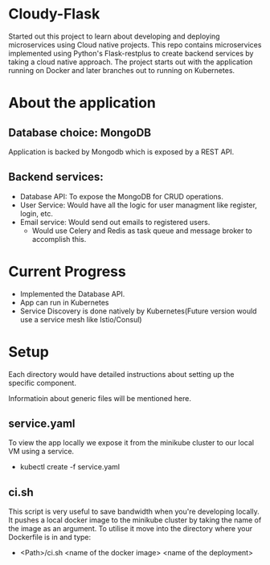 # Cloudy-Flask
Started out this project to learn about developing and deploying microservices using Cloud native projects. 
This repo contains microservices implemented using Python's Flask-restplus to create backend services by taking a cloud native approach. The project starts out with the application running on Docker and later branches out to running on Kubernetes. 


# About the application 
## Database choice: MongoDB
Application is backed by Mongodb which is exposed by a REST API. 
## Backend services: 
- Database API: To expose the MongoDB for CRUD operations.
- User Service: Would have all the logic for user managment like register, login, etc.
- Email service: Would send out emails to registered users.
  - Would use Celery and Redis as task queue and message broker to accomplish this.
  
# Current Progress
- Implemented the Database API. 
- App can run in Kubernetes
- Service Discovery is done natively by Kubernetes(Future version would use a service mesh like Istio/Consul)

# Setup
 Each directory would have detailed instructions about setting up the specific component. 
 
 Informatioin about generic files will be mentioned here.
 
 ## service.yaml
 To view the app locally we expose it from the minikube cluster to our local VM using a service.
 - kubectl create -f service.yaml
 
## ci.sh
This script is very useful to save bandwidth when you're developing locally. It pushes a local docker image to the minikube cluster by taking the name of the image as an argument. To utilise it move into the directory where your Dockerfile is in and type:
- \<Path>/ci.sh \<name of the docker image> \<name of the deployment>

